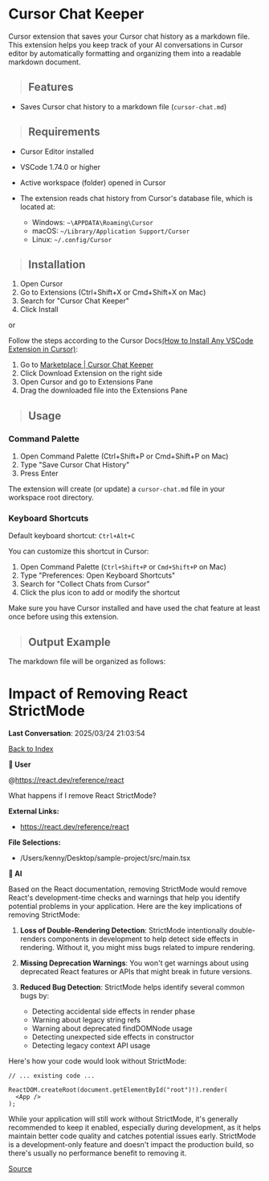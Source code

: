 # Cursor Chat Keeper

Cursor extension that saves your Cursor chat history as a markdown file. This extension helps you keep track of your AI conversations in Cursor editor by automatically formatting and organizing them into a readable markdown document.

> ## Features

- Saves Cursor chat history to a markdown file (`cursor-chat.md`)

> ## Requirements

- Cursor Editor installed
- VSCode 1.74.0 or higher
- Active workspace (folder) opened in Cursor
- The extension reads chat history from Cursor's database file, which is located at:

  - Windows: `~\APPDATA\Roaming\Cursor`
  - macOS: `~/Library/Application Support/Cursor`
  - Linux: `~/.config/Cursor`

> ## Installation

1. Open Cursor
2. Go to Extensions (Ctrl+Shift+X or Cmd+Shift+X on Mac)
3. Search for "Cursor Chat Keeper"
4. Click Install

or

Follow the steps according to the Cursor Docs[(How to Install Any VSCode Extension in Cursor)](https://www.cursor.com/how-to-install-extension):

1. Go to [Marketplace | Cursor Chat Keeper](https://marketplace.visualstudio.com/items?itemName=kennycha.cursor-chat-keeper)
2. Click Download Extension on the right side
3. Open Cursor and go to Extensions Pane
4. Drag the downloaded file into the Extensions Pane

> ## Usage

### Command Palette

1. Open Command Palette (Ctrl+Shift+P or Cmd+Shift+P on Mac)
2. Type "Save Cursor Chat History"
3. Press Enter

The extension will create (or update) a `cursor-chat.md` file in your workspace root directory.

### Keyboard Shortcuts

Default keyboard shortcut: `Ctrl+Alt+C`

You can customize this shortcut in Cursor:

1. Open Command Palette (`Ctrl+Shift+P` or `Cmd+Shift+P` on Mac)
2. Type "Preferences: Open Keyboard Shortcuts"
3. Search for "Collect Chats from Cursor"
4. Click the plus icon to add or modify the shortcut

Make sure you have Cursor installed and have used the chat feature at least once before using this extension.

> ## Output Example

The markdown file will be organized as follows:

# Impact of Removing React StrictMode

**Last Conversation**: 2025/03/24 21:03:54

[Back to Index](.)

<!-- Bubble ID: 3d5a7752-fad2-4f96-8612-693b560ff193 -->

**👤 User**

@https://react.dev/reference/react

What happens if I remove React StrictMode?

**External Links:**

- https://react.dev/reference/react

**File Selections:**

- /Users/kenny/Desktop/sample-project/src/main.tsx

<!-- Bubble ID: de669b2c-90a1-4eac-9708-d5c1e76c1490 -->

**🤖 AI**

Based on the React documentation, removing StrictMode would remove React's development-time checks and warnings that help you identify potential problems in your application. Here are the key implications of removing StrictMode:

1. **Loss of Double-Rendering Detection**: StrictMode intentionally double-renders components in development to help detect side effects in rendering. Without it, you might miss bugs related to impure rendering.

2. **Missing Deprecation Warnings**: You won't get warnings about using deprecated React features or APIs that might break in future versions.

3. **Reduced Bug Detection**: StrictMode helps identify several common bugs by:
   - Detecting accidental side effects in render phase
   - Warning about legacy string refs
   - Warning about deprecated findDOMNode usage
   - Detecting unexpected side effects in constructor
   - Detecting legacy context API usage

Here's how your code would look without StrictMode:

```typescript:src/main.tsx
// ... existing code ...

ReactDOM.createRoot(document.getElementById("root")!).render(
  <App />
);
```

While your application will still work without StrictMode, it's generally recommended to keep it enabled, especially during development, as it helps maintain better code quality and catches potential issues early. StrictMode is a development-only feature and doesn't impact the production build, so there's usually no performance benefit to removing it.

[Source](https://react.dev/reference/react/StrictMode)
